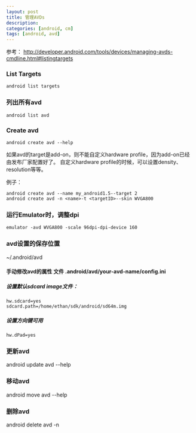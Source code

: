 ```yaml
---
layout: post
title: 管理AVDs
description: 
categories: [android, cm]
tags: [android, avd]
---
```



参考：
<http://developer.android.com/tools/devices/managing-avds-cmdline.html#listingtargets>

### List Targets

```
android list targets
```

### 列出所有avd

```
android list avd
```

### Create avd

```
android create avd --help
```

如果avd的target是add-on，则不能自定义hardware profile，因为add-on已经由发布厂家配置好了。
自定义hardware profile的时候，可以设置density、resolution等等。

例子：

```
android create avd --name my_android1.5--target 2
android create avd -n <name>-t <targetID>--skin WVGA800
```

### 运行Emulator时，调整dpi

```
emulator -avd WVGA800 -scale 96dpi-dpi-device 160
```

### avd设置的保存位置

~/.android/avd

#### 手动修改avd的属性 文件 .android/avd/your-avd-name/config.ini

##### 设置默认sdcard image文件：

```
hw.sdcard=yes
sdcard.path=/home/ethan/sdk/android/sd64m.img
```

##### 设置方向键可用

```
hw.dPad=yes
```


### 更新avd

android update avd --help

### 移动avd

android move avd --help

### 删除avd

android delete avd -n <name>






